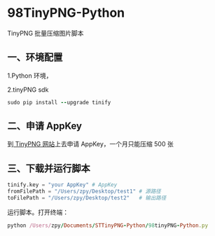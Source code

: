 # 98TinyPNG-Python

TinyPNG 批量压缩图片脚本



## 一、环境配置



1.Python 环境，

2.tinyPNG sdk
``` ruby
sudo pip install --upgrade tinify
```


## 二、申请 AppKey

到[ TinyPNG 网站](https://tinypng.com/developers)上去申请 AppKey，一个月只能压缩 500 张

## 三、下载并运行脚本


``` python
tinify.key = "your AppKey" # AppKey
fromFilePath = "/Users/zpy/Desktop/test1" # 源路径
toFilePath = "/Users/zpy/Desktop/test2"   # 输出路径
```

运行脚本。打开终端：

``` ruby
python /Users/zpy/Documents/STTinyPNG-Python/98tinyPNG-Python.py
```



